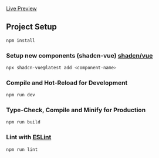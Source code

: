 [Live Preview](https://epi-suite-test.netlify.app/?cas=005598-13-0)

## Project Setup

```sh
npm install
```

### Setup new components (shadcn-vue) [shadcn/vue](https://www.shadcn-vue.com/)

```sh
npx shadcn-vue@latest add <component-name>
```

### Compile and Hot-Reload for Development

```sh
npm run dev
```

### Type-Check, Compile and Minify for Production

```sh
npm run build
```

### Lint with [ESLint](https://eslint.org/)

```sh
npm run lint
```
